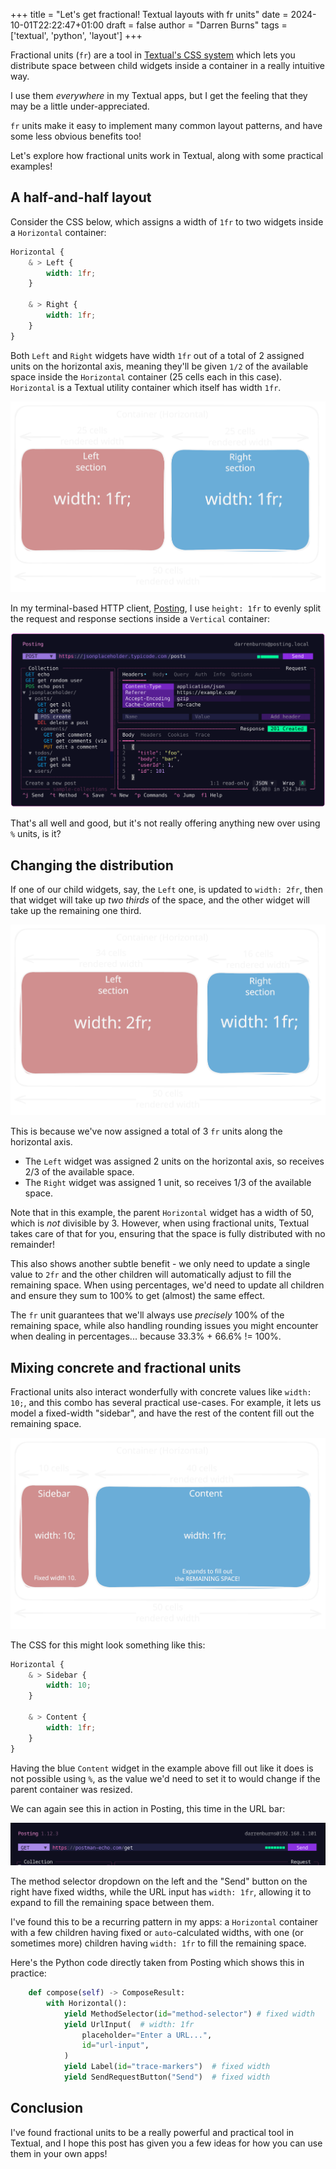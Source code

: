 +++
title = "Let's get fractional! Textual layouts with fr units"
date = 2024-10-01T22:22:47+01:00
draft = false
author = "Darren Burns"
tags = ['textual', 'python', 'layout']
+++

Fractional units (`fr`) are a tool in [Textual's CSS system](https://textual.textualize.io/guide/CSS/) which lets you distribute space between child widgets inside a container in a really intuitive way.

I use them *everywhere* in my Textual apps, but I get the feeling that they may be a little under-appreciated.

`fr` units make it easy to implement many common layout patterns, and have some less obvious benefits too!

Let's explore how fractional units work in Textual, along with some practical examples!

## A half-and-half layout

Consider the CSS below, which assigns a width of `1fr` to two widgets inside a `Horizontal` container:

```scss
Horizontal {
    & > Left {
        width: 1fr;
    }
    
    & > Right {
        width: 1fr;
    }
}
```

Both `Left` and `Right` widgets have width `1fr` out of a total of 2 assigned units on the horizontal axis, meaning they'll be given `1/2` of the available space inside the `Horizontal` container (25 cells each in this case). `Horizontal` is a Textual utility container which itself has width `1fr`.

![FrUnitsEqual.svg](./FrUnitsEqual.svg)

In my terminal-based HTTP client, [Posting](https://github.com/darrenburns/posting), I use `height: 1fr` to evenly split the request and response sections inside a `Vertical` container:

![A screenshot of Posting, showing request and response sections split 50/50.](./posting.svg)

That's all well and good, but it's not really offering anything new over using `%` units, is it?

## Changing the distribution

If one of our child widgets, say, the `Left` one, is updated to `width: 2fr`, then that widget will take up *two thirds* of the space, and the other widget will take up the remaining one third.

![FrUnitsTwoThirds.svg](./FrUnitsTwoThirds.svg)

This is because we've now assigned a total of 3 `fr` units along the horizontal axis.

- The `Left` widget was assigned 2 units on the horizontal axis, so receives 2/3 of the available space.
- The `Right` widget was assigned 1 unit, so receives 1/3 of the available space.

Note that in this example, the parent `Horizontal` widget has a width of 50, which is *not* divisible by 3. However, when using fractional units, Textual takes care of that for you, ensuring that the space is fully distributed with no remainder!

This also shows another subtle benefit - we only need to update a single value to `2fr` and the other children will automatically adjust to fill the remaining space. When using percentages, we'd need to update all children and ensure they sum to 100% to get (almost) the same effect.

The `fr` unit guarantees that we'll always use *precisely* 100% of the remaining space, while also handling rounding issues you might encounter when dealing in percentages... because 33.3% + 66.6% != 100%.


## Mixing concrete and fractional units

Fractional units also interact wonderfully with concrete values like `width: 10;`, and this combo has several practical use-cases.
For example, it lets us model a fixed-width "sidebar", and have the rest of the content fill out the remaining space. 

![FrUnitsFill.svg](./FrUnitsFill.svg)

The CSS for this might look something like this:

```scss
Horizontal {
    & > Sidebar {
        width: 10;
    }

    & > Content {
        width: 1fr;
    }
}
```

Having the blue `Content` widget in the example above fill out like it does is not possible using `%`, as the value we'd need to set it to would change if the parent container was resized.

We can again see this in action in Posting, this time in the URL bar:

![PostingUrlBar.png](./PostingUrlBar.png)

The method selector dropdown on the left and the "Send" button on the right have fixed widths, while the URL input has `width: 1fr`, allowing it to expand to fill the remaining space between them.

I've found this to be a recurring pattern in my apps: a `Horizontal` container with a few children having fixed or `auto`-calculated widths, with one (or sometimes more) children having `width: 1fr` to fill the remaining space.

Here's the Python code directly taken from Posting which shows this in practice:

```python
    def compose(self) -> ComposeResult:
        with Horizontal():
            yield MethodSelector(id="method-selector") # fixed width
            yield UrlInput(  # width: 1fr
                placeholder="Enter a URL...",
                id="url-input",
            )
            yield Label(id="trace-markers")  # fixed width
            yield SendRequestButton("Send")  # fixed width

```

## Conclusion

I've found fractional units to be a really powerful and practical tool in Textual, and I hope this post has given you a few ideas for how you can use them in your own apps!

